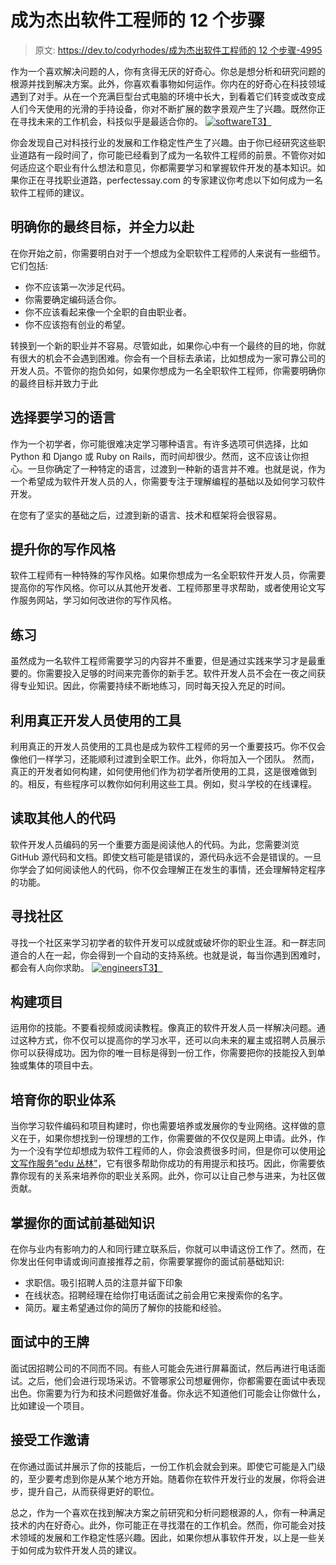 # 成为杰出软件工程师的 12 个步骤

> 原文: [https://dev.to/codyrhodes/成为杰出软件工程师的 12 个步骤-4995](https://dev.to/codyrhodes/12-steps-to-becoming-an-outstanding-software-engineer-4995)

作为一个喜欢解决问题的人，你有贪得无厌的好奇心。你总是想分析和研究问题的根源并找到解决方案。此外，你喜欢看事物如何运作。你内在的好奇心在科技领域遇到了对手。从在一个充满巨型台式电脑的环境中长大，到看着它们转变或改变成人们今天使用的光滑的手持设备，你对不断扩展的数字景观产生了兴趣。既然你正在寻找未来的工作机会，科技似乎是最适合你的。
[![software](../Images/30a267a4d8f290e0b899190b3ceaa842.png)T3】](https://res.cloudinary.com/practicaldev/image/fetch/s--mOlr8nrh--/c_limit%2Cf_auto%2Cfl_progressive%2Cq_auto%2Cw_880/https://i.ibb.co/QYBF6H7/software.png)

你会发现自己对科技行业的发展和工作稳定性产生了兴趣。由于你已经研究这些职业道路有一段时间了，你可能已经看到了成为一名软件工程师的前景。不管你对如何适应这个职业有什么想法和意见，你都需要学习和掌握软件开发的基本知识。如果你正在寻找职业道路，perfectessay.com 的专家建议你考虑以下如何成为一名软件工程师的建议。

## 明确你的最终目标，并全力以赴

在你开始之前，你需要明白对于一个想成为全职软件工程师的人来说有一些细节。它们包括:

*   你不应该第一次涉足代码。
*   你需要确定编码适合你。
*   你不应该看起来像一个全职的自由职业者。
*   你不应该抱有创业的希望。

转换到一个新的职业并不容易。尽管如此，如果你心中有一个最终的目的地，你就有很大的机会不会遇到困难。你会有一个目标去承诺，比如想成为一家可靠公司的开发人员。不管你的抱负如何，如果你想成为一名全职软件工程师，你需要明确你的最终目标并致力于此

## [](#select-a-language-to-learn)选择要学习的语言

作为一个初学者，你可能很难决定学习哪种语言。有许多选项可供选择，比如 Python 和 Django 或 Ruby on Rails，而时间却很少。然而，这不应该让你担心。一旦你确定了一种特定的语言，过渡到一种新的语言并不难。也就是说，作为一个希望成为软件开发人员的人，你需要专注于理解编程的基础以及如何学习软件开发。

在您有了坚实的基础之后，过渡到新的语言、技术和框架将会很容易。

## [](#enhance-your-writing-style)提升你的写作风格

软件工程师有一种特殊的写作风格。如果你想成为一名全职软件开发人员，你需要提高你的写作风格。你可以从其他开发者、工程师那里寻求帮助，或者使用论文写作服务网站，学习如何改进你的写作风格。

## [](#practice)练习

虽然成为一名软件工程师需要学习的内容并不重要，但是通过实践来学习才是最重要的。你需要投入足够的时间来完善你的新手艺。软件开发人员不会在一夜之间获得专业知识。因此，你需要持续不断地练习，同时每天投入充足的时间。

## [](#utilize-tools-that-real-developers-use)利用真正开发人员使用的工具

利用真正的开发人员使用的工具也是成为软件工程师的另一个重要技巧。你不仅会像他们一样学习，还能顺利过渡到全职工作。此外，你将加入一个团队。
然而，真正的开发者如何构建，如何使用他们作为初学者所使用的工具，这是很难做到的。相反，有些程序可以教你如何利用这些工具。例如，熨斗学校的在线课程。

## [](#read-the-code-of-other-people)读取其他人的代码

软件开发人员编码的另一个重要方面是阅读他人的代码。为此，您需要浏览 GitHub 源代码和文档。即使文档可能是错误的，源代码永远不会是错误的。一旦你学会了如何阅读他人的代码，你不仅会理解正在发生的事情，还会理解特定程序的功能。

## [](#look-for-a-community)寻找社区

寻找一个社区来学习初学者的软件开发可以成就或破坏你的职业生涯。和一群志同道合的人在一起，你会得到一个自动的支持系统。也就是说，每当你遇到困难时，都会有人向你求助。
[![engineers](../Images/94ca3b18af8f1e63f79cc16d3b0f7aa5.png)T3】](https://res.cloudinary.com/practicaldev/image/fetch/s--Qdm_1b45--/c_limit%2Cf_auto%2Cfl_progressive%2Cq_auto%2Cw_880/https://i.ibb.co/P9M08QL/Qjz-I1x-Fus-Pzuk-Rr4i-Fe-9eb-JMSn-UAgfs5-tz5-U9gkc-Y30wjaa7-Oa-C7oi-Lv-Ih-XOk-T-C15-XXTULZG8-Or-C9-Ucai-Hp-Vz1-G-m-Zz-C9gs5-Ls-O5kkjl-VMYre2-Mu7-Myrcq-JTWDy-TR1-Bd-IC0r-OEPQVrn-Xw.jpg)

## [](#build-projects)构建项目

运用你的技能。不要看视频或阅读教程。像真正的软件开发人员一样解决问题。通过这种方式，你不仅可以提高你的学习水平，还可以向未来的雇主或招聘人员展示你可以获得成功。因为你的唯一目标是得到一份工作，你需要把你的技能投入到单独或集体的项目中去。

## [](#nurture-your-professional-system)培育你的职业体系

当你学习软件编码和项目构建时，你也需要培养或发展你的专业网络。这样做的意义在于，如果你想找到一份理想的工作，你需要做的不仅仅是网上申请。此外，作为一个没有学位却想成为软件工程师的人，你会浪费很多时间，但是你可以使用[论文写作服务“edu 丛林”](https://edujungles.com/)，它有很多帮助你成功的有用提示和技巧。因此，你需要依靠你现有的关系来培养你的职业关系网。此外，你可以让自己参与进来，为社区做贡献。

## 掌握你的面试前基础知识

在你与业内有影响力的人和同行建立联系后，你就可以申请这份工作了。然而，在你发出任何申请或询问直接推荐之前，你需要掌握你的面试前基础知识:

*   求职信。吸引招聘人员的注意并留下印象
*   在线状态。招聘经理在给你打电话面试之前会用它来搜索你的名字。
*   简历。雇主希望通过你的简历了解你的技能和经验。

## [](#ace-your-job-interview)面试中的王牌

面试因招聘公司的不同而不同。有些人可能会先进行屏幕面试，然后再进行电话面试。之后，他们会进行现场采访。不管哪家公司想雇佣你，你都需要在面试中表现出色。你需要为行为和技术问题做好准备。你永远不知道他们可能会让你做什么，比如建设一个项目。

## [](#accept-the-job-offer)接受工作邀请

在你通过面试并展示了你的技能后，一份工作机会就会到来。即使它可能是入门级的，至少要考虑到你是从某个地方开始。随着你在软件开发行业的发展，你将会进步，提升自己，从而获得更好的职位。

总之，作为一个喜欢在找到解决方案之前研究和分析问题根源的人，你有一种满足技术的内在好奇心。此外，你可能正在寻找潜在的工作机会。然而，你可能会对技术领域的发展和工作稳定性感兴趣。因此，如果你想从事软件开发，以上是一些关于如何成为软件开发人员的建议。